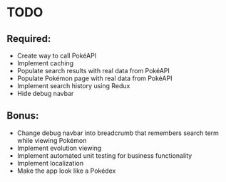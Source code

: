 # TODO

## Required:
- Create way to call PokéAPI
- Implement caching
- Populate search results with real data from PokéAPI
- Populate Pokémon page with real data from PokéAPI
- Implement search history using Redux
- Hide debug navbar

## Bonus:
- Change debug navbar into breadcrumb that remembers search term while viewing Pokémon
- Implement evolution viewing
- Implement automated unit testing for business functionality
- Implement localization
- Make the app look like a Pokédex
